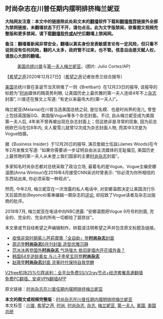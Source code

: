  <h2>时尚杂志在川普任期内摆明排挤梅兰妮亚</h2> <p class="notice"><b>大陆网友注意：本文中的链接除此处和文末的<a href="https://github.com/bannedbook/fanqiang" >翻墙</a>软件下载和<a href="https://github.com/killgcd/justmysocks/blob/master/README.md">翻墙推荐</a>链接外全部为禁网链接，未翻墙状态下打不开，请勿点击。此为文字版禁闻，欲看图文视频完整版和更多禁闻，请下载<a href="https://github.com/bannedbook/fanqiang">翻墙软件或APP</a>后翻墙上禁闻网。</p><p>备注：翻墙看新闻非常安全，翻墙以真实身份发表敏感言论有一定风险，但只看不说则没有任何风险，翻的人太多，政府管不过来，也不管。信息自由是天赋人权，请放心大胆的翻墙。</b></p>  <div class="entry"> <figure><figcaption><a href="https://www.bannedbook.org/bnews/tag/%e7%be%8e%e5%9b%bd%e6%80%bb%e7%bb%9f/" class="st_tag internal_tag" rel="tag" title="标签 美国总统 下的日志">美国总统</a><a href="https://www.bannedbook.org/bnews/tag/%e5%b7%9d%e6%99%ae/" class="st_tag internal_tag" rel="tag" title="标签 川普 下的日志">川普</a>与<a href="https://www.bannedbook.org/bnews/tag/%e7%ac%ac%e4%b8%80%e5%a4%ab%e4%ba%ba/" class="st_tag internal_tag" rel="tag" title="标签 第一夫人 下的日志">第一夫人</a><a href="https://www.bannedbook.org/bnews/tag/%E6%A2%85%E5%85%B0%E5%A6%AE%E4%BA%9A/" class="st_tag internal_tag" rel="tag" title="标签 梅兰妮亚 下的日志">梅兰妮亚</a>。(图片: Julio Cortez/AP)</figcaption></figure> <p>【<span class='wp_keywordlink_affiliate'><a href="https://www.soundofhope.org" title="希望之声" target="_blank">希望之声</a></span>2020年12月27日】（<a href="https://www.bannedbook.org/bnews/tag/%e5%b8%8c%e6%9c%9b%e4%b9%8b%e5%a3%b0/" class="st_tag internal_tag" rel="tag" title="标签 希望之声 下的日志">希望之声</a>记者张贵兰综合报导）</p> <p><a href="https://www.bannedbook.org/bnews/tag/%e7%be%8e%e5%9b%bd/" class="st_tag internal_tag" rel="tag" title="标签 美国 下的日志">美国</a>总统川普在圣诞节当天转推了一则《Breitbart》在12月23日的报导, 该报导的标题为“<a href="https://www.bannedbook.org/bnews/tag/%e6%97%b6%e5%b0%9a/" class="st_tag internal_tag" rel="tag" title="标签 时尚 下的日志">时尚</a>媒体的精英势利眼, 让美国历史上最优雅的第一夫人连续4年不上<a href="https://www.bannedbook.org/bnews/tag/%e6%9d%82%e5%bf%97/" class="st_tag internal_tag" rel="tag" title="标签 杂志 下的日志">杂志</a>封面”, 川普还在推文上写道: “有史以来最伟大的(第一夫人)”。</p> <p></p>  <p>梅兰妮亚(Melania)在川普当选美国总统之前, 是位名模、也是时尚界的宠儿, 曾登上包括英国版GQ、美国版Vogue等多个杂志封面。不过, 自从梅兰妮亚成为美国第一夫人后, 4年来不曾再被出现在杂志封面上；但这绝非是寻常的现象, 因为前总统欧巴马在位8年内, 夫人蜜雪儿就曾12次成为杂志封面人物, 而其中3次是为Vogue拍摄。</p> <p></p> <p>据《Business Insider》于12月26日的报导, 演员詹姆士伍兹(James Woods)在今年2月发推文写道: “如果你需要进一步证明自由派主流媒体的无耻偏见, 美国历史上最惊艳的第一夫人从未登上我们国家的主要<a href="https://www.bannedbook.org/bnews/tag/%E6%97%B6%E5%B0%9A%E6%9D%82%E5%BF%97/" class="st_tag internal_tag" rel="tag" title="标签 时尚杂志 下的日志">时尚杂志</a>封面”。</p>  <p>多家知名时尚杂志都对总统采取了政治立场, 最着名的是Vogue。Vogue主编安娜温图(Anna Wintour)在2019年4月接受CNN采访时曾表示: “你必须为你所相信的东西站出来, 你必须采取一种观点”。</p> <p>然而, 今年2月, 梅兰妮亚在一次泄露的私人电话中, 对安娜温图决定让美国流行乐天后碧昂丝(Beyoncé)客串编辑一期杂志的<span class='wp_keywordlink_affiliate'><a href="https://www.bannedbook.org/bnews/comments/" title="新闻评论" target="_blank">评论</a></span>, 却招致了Vogue读者及杂志出版商的批评。</p> <p>2018年7月, 梅兰妮亚在电话中向NBC透露: “安娜温图把Vogue 9月号的封面, 完全的、完全的、完全的所有一切都给了碧昂丝”。 </p>  <p>本文章或节目经希望之声编辑制作，转载请注明希望之声并包含原文标题及链接。</p> <ul class='op-related-articles' title='相关阅读'> <li><a href='https://www.bannedbook.org/bnews/comments/20200721/1363731.html' target='_blank'>疫情非常时期茱儿芭莉摩靠「全自助」登<b>时尚杂志</b>封面</a></li> <li><a href='https://www.bannedbook.org/bnews/yule/20200515/1328922.html' target='_blank'>周迅登<b>时尚杂志</b>6月刊封面 造型优雅沉静</a></li> <li><a href='https://www.bannedbook.org/bnews/yule/20200329/1302385.html' target='_blank'>范冰冰再登国外<b>时尚杂志</b> 气场强大 依旧是墙内开花墙外香？</a></li> <li><a href='https://www.bannedbook.org/bnews/yule/20200129/1266687.html' target='_blank'>韩国64岁逆龄美女 与儿子李星玄同登<b>时尚杂志</b></a></li> <li><a href='https://www.bannedbook.org/bnews/yule/20191016/1207699.html' target='_blank'>赵薇登<b>时尚杂志</b>封面 流量时代保持自我觉醒</a></li> </ul> <p class="texttj"> <a href="https://github.com/bannedbook/fanqiang/wiki/V2ray%E6%9C%BA%E5%9C%BA" target="_blank">V2free机场25%引荐返利：全平台免费SS/V2ray节点+经济套餐高速翻墙</a><br/> <a href="https://github.com/bannedbook/fanqiang/wiki/%E7%A6%81%E9%97%BB%E7%BD%91%E5%AE%89%E5%8D%93%E7%BF%BB%E5%A2%99%E6%96%B0%E9%97%BBAPP" target="_blank">免费PC翻墙、安卓VPN翻墙APP</a></p><p>原文链接：<a class="src_link"  href="https://www.soundofhope.org/post/457732" target="_blank">时尚杂志在川普任期内摆明排挤梅兰妮亚</a></p><a name='sharetosocial'></a>       <div><b>本文的图文或视频完整版</b>：<a href='https://www.bannedbook.org/bnews/comments/20201228/1456218.html'>时尚杂志在川普任期内摆明排挤梅兰妮亚</a></div>  </div><!--END ENTRY--> <div class="postfooter"> <div>本文标签：<a href="https://www.bannedbook.org/bnews/tag/%e5%b7%9d%e6%99%ae/" rel="tag">川普</a>, <a href="https://www.bannedbook.org/bnews/tag/%e5%b8%8c%e6%9c%9b%e4%b9%8b%e5%a3%b0/" rel="tag">希望之声</a>, <a href="https://www.bannedbook.org/bnews/tag/%e6%97%b6%e5%b0%9a/" rel="tag">时尚</a>, <a href="https://www.bannedbook.org/bnews/tag/%E6%97%B6%E5%B0%9A%E6%9D%82%E5%BF%97/" rel="tag">时尚杂志</a>, <a href="https://www.bannedbook.org/bnews/tag/%e6%9d%82%e5%bf%97/" rel="tag">杂志</a>, <a href="https://www.bannedbook.org/bnews/tag/%E6%A2%85%E5%85%B0%E5%A6%AE%E4%BA%9A/" rel="tag">梅兰妮亚</a>, <a href="https://www.bannedbook.org/bnews/tag/%e7%ac%ac%e4%b8%80%e5%a4%ab%e4%ba%ba/" rel="tag">第一夫人</a>, <a href="https://www.bannedbook.org/bnews/tag/%e7%be%8e%e5%9b%bd/" rel="tag">美国</a>, <a href="https://www.bannedbook.org/bnews/tag/%e7%be%8e%e5%9b%bd%e6%80%bb%e7%bb%9f/" rel="tag">美国总统</a></div>  </div><!--END POSTFOOTER--> 